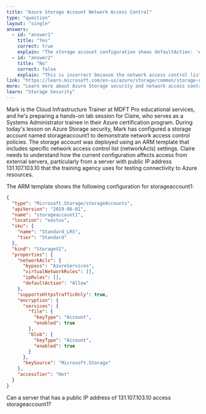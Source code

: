 ```yaml
---
title: "Azure Storage Account Network Access Control"
type: "question"
layout: "single"
answers:
  - id: "answer1"
    title: "Yes"
    correct: true
    explain: "The storage account configuration shows defaultAction: 'Allow' in the networkAcls section with empty IP rules and virtual network rules, which means all public IP addresses including 131.107.103.10 can access the storage account."
  - id: "answer2" 
    title: "No"
    correct: false
    explain: "This is incorrect because the network access control list (ACL) is configured to allow all traffic by default, so the server with IP 131.107.103.10 would have access."
link: "https://learn.microsoft.com/en-us/azure/storage/common/storage-network-security"
more: "Learn more about Azure Storage security and network access controls"
learn: "Storage Security"
---
```


Mark is the Cloud Infrastructure Trainer at MDFT Pro educational services, and he's preparing a hands-on lab session for Claire, who serves as a Systems Administrator trainee in their Azure certification program. During today's lesson on Azure Storage security, Mark has configured a storage account named storageaccount1 to demonstrate network access control policies. The storage account was deployed using an ARM template that includes specific network access control list (networkAcls) settings. Claire needs to understand how the current configuration affects access from external servers, particularly from a server with public IP address 131.107.103.10 that the training agency uses for testing connectivity to Azure resources.

The ARM template shows the following configuration for storageaccount1:

```json
{
  "type": "Microsoft.Storage/storageAccounts",
  "apiVersion": "2019-06-01",
  "name": "storageaccount1",
  "location": "eastus",
  "sku": {
    "name": "Standard_LRS",
    "tier": "Standard"
  },
  "kind": "StorageV2",
  "properties": {
    "networkAcls": {
      "bypass": "AzureServices",
      "virtualNetworkRules": [],
      "ipRules": [],
      "defaultAction": "Allow"
    },
    "supportsHttpsTrafficOnly": true,
    "encryption": {
      "services": {
        "file": {
          "keyType": "Account",
          "enabled": true
        },
        "blob": {
          "keyType": "Account",
          "enabled": true
        }
      },
      "keySource": "Microsoft.Storage"
    },
    "accessTier": "Hot"
  }
}
```

Can a server that has a public IP address of 131.107.103.10 access storageaccount1?